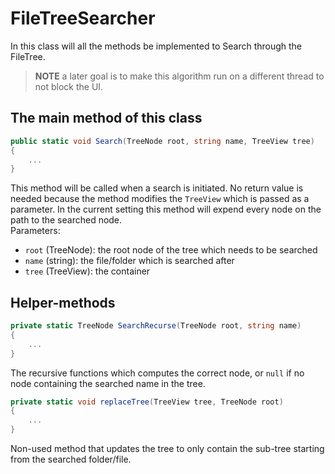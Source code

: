 # FileTreeSearcher
In this class will all the methods be implemented to Search through
the FileTree.
> **NOTE** a later goal is to make this algorithm run on a different thread to not block the UI.

## The main method of this class
```csharp
public static void Search(TreeNode root, string name, TreeView tree)
{
    ...
}
```

This method will be called when a search is initiated. No return value is 
needed because the method modifies the `TreeView` which is passed as a parameter.
In the current setting this method will expend every node on the path to the searched
node.  
Parameters:
- `root` (TreeNode): the root node of the tree which needs to be searched
- `name` (string): the file/folder which is searched after
- `tree` (TreeView): the container

## Helper-methods
```csharp
private static TreeNode SearchRecurse(TreeNode root, string name)
{
    ...
}
```
The recursive functions which computes the correct node, or `null` if no node containing the
searched name in the tree.

```csharp
private static void replaceTree(TreeView tree, TreeNode root)
{
    ...
}
```
Non-used method that updates the tree to only contain the sub-tree starting from the
searched folder/file.